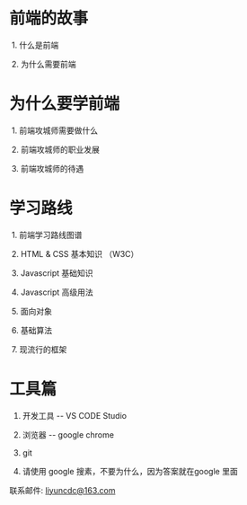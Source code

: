 # 前端的故事
  1. 什么是前端
  
  2. 为什么需要前端
  
# 为什么要学前端
  1. 前端攻城师需要做什么
  
  2. 前端攻城师的职业发展
  
  3. 前端攻城师的待遇
  
# 学习路线
  1. 前端学习路线图谱
  
  2. HTML & CSS 基本知识 （W3C）
  
  3. Javascript 基础知识
     
  4. Javascript 高级用法
  
  5. 面向对象
  
  6. 基础算法
  
  7. 现流行的框架
  
# 工具篇
 1. 开发工具  -- VS CODE Studio
 
 2. 浏览器   --  google chrome
 
 3. git
 
 4. 请使用 google 搜素，不要为什么，因为答案就在google 里面
 
 


联系邮件:   liyuncdc@163.com
